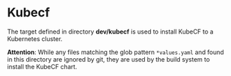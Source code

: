 # Kubecf

The target defined in directory __dev/kubecf__ is used to install KubeCF to a
Kubernetes cluster.

__Attention__: While any files matching the glob pattern `*values.yaml` and
found in this directory are ignored by git, they are used by the build system to
install the KubeCF chart.
